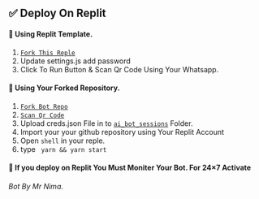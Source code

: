 ## ✅ Deploy On Replit

#### 📌 Using Replit Template.

1. [`Fork This Reple`](https://replit.com/@danupaacedemy/OZZY-chat-bot?v=1)
2. Update settings.js add password 
3. Click To Run Button & Scan Qr Code Using Your Whatsapp.

#### 📌 Using Your Forked Repository.

1. [`Fork Bot Repo`](https://github.com/Danupa0/OZZY-chat-bot/fork)
2. [`Scan Qr Code`](https://replit.com/@MRNima/OpenAi-ChatGPT-QR-CODE-SCANER)
3. Upload creds.json File in to [`ai_bot_sessions`](`ai_bot_sessions`]()) Folder.
4. Import your your github repository using Your Replit Account 
5. Open `shell` in your reple.
6.  type ```  yarn && yarn start  ```


#### 📌 If you deploy on Replit You Must Moniter Your Bot. For 24×7 Activate



###### Bot By Mr Nima.
